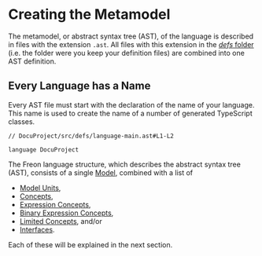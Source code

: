 <script>
    import Note from "$lib/notes/Note.svelte";
</script>

# Creating the Metamodel

The metamodel, or abstract syntax tree (AST), of the language is described in files with the extension `.ast`.
All files with this extension in the [_defs_ folder](/Documentation/Overview/Getting_Started#template-project-startup-3) (i.e. the folder were you keep your definition files)
are combined into one AST definition.

## Every Language has a Name

Every AST file must start with the declaration of the name of your language. This name is used
to create the name of a number of generated TypeScript classes.

```freon
// DocuProject/src/defs/language-main.ast#L1-L2

language DocuProject

```

The Freon language structure, which describes the abstract syntax tree (AST), consists of
a single [Model](/Documentation/Creating_the_Metamodel/Language_Structure#Model), 
combined with a list of 
- [Model Units](/Documentation/Creating_the_Metamodel/Language_Structure#Model_Unit),
- [Concepts](/Documentation/Creating_the_Metamodel/Language_Structure#Concept),
- [Expression Concepts](/Documentation/Creating_the_Metamodel/Language_Structure#Expression_Concept),
- [Binary Expression Concepts](/Documentation/Creating_the_Metamodel/Language_Structure#Binary_Expression_Concept),
- [Limited Concepts](/Documentation/Creating_the_Metamodel/Language_Structure#Limited_Concept), and/or
- [Interfaces](/Documentation/Creating_the_Metamodel/Language_Structure#Interface).

Each of these will be explained in the next section.

